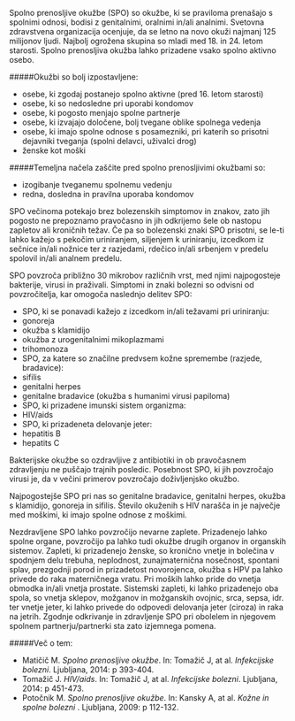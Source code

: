 Spolno prenosljive okužbe (SPO) so okužbe, ki se praviloma prenašajo s spolnimi odnosi, bodisi z genitalnimi, oralnimi in/ali analnimi. Svetovna zdravstvena organizacija ocenjuje, da se letno na novo okuži najmanj 125 milijonov ljudi. Najbolj ogrožena skupina so mladi med 18. in 24. letom starosti. Spolno prenosljiva okužba lahko prizadene vsako spolno aktivno osebo. #####Okužbi so bolj izpostavljene:*	osebe, ki zgodaj postanejo spolno aktivne (pred 16. letom starosti)*	osebe, ki so nedosledne pri uporabi kondomov*	osebe, ki pogosto menjajo spolne partnerje*	osebe, ki izvajajo določene, bolj tvegane oblike spolnega vedenja*	osebe, ki imajo spolne odnose s posamezniki, pri katerih so prisotni dejavniki tveganja (spolni delavci, uživalci drog)*	ženske kot moški												#####Temeljna načela zaščite pred spolno prenosljivimi okužbami so:*	izogibanje tveganemu spolnemu vedenju*	redna, dosledna in pravilna uporaba kondomov SPO večinoma potekajo brez bolezenskih simptomov in znakov, zato jih pogosto ne prepoznamo pravočasno in jih odkrijemo šele ob nastopu zapletov ali kroničnih težav. Če pa so bolezenski znaki SPO prisotni, se le-ti lahko kažejo s pekočim uriniranjem, siljenjem k uriniranju, izcedkom iz sečnice in/ali nožnice ter z razjedami, rdečico in/ali srbenjem v predelu spolovil in/ali analnem predelu.SPO povzroča približno 30 mikrobov različnih vrst, med njimi najpogosteje bakterije, virusi in praživali. Simptomi in znaki bolezni so odvisni od povzročitelja, kar omogoča naslednjo delitev SPO:*	SPO, ki se ponavadi kažejo z izcedkom in/ali težavami pri uriniranju:  *	gonoreja  *	okužba s klamidijo  *	okužba z urogenitalnimi mikoplazmami  *	trihomonoza*	SPO, za katere so značilne predvsem kožne spremembe (razjede, bradavice):  *	sifilis  *	genitalni herpes  *	genitalne bradavice (okužba s humanimi virusi papiloma)*	SPO, ki prizadene imunski sistem organizma:  *	HIV/aids*	SPO, ki prizadeneta delovanje jeter:  *	hepatitis B   *	hepatits C Bakterijske okužbe so ozdravljive z antibiotiki in ob pravočasnem zdravljenju ne puščajo trajnih posledic. Posebnost SPO, ki jih povzročajo virusi je, da v večini primerov povzročajo doživljenjsko okužbo. Najpogostejše SPO pri nas so genitalne bradavice, genitalni herpes, okužba s klamidijo, gonoreja in sifilis. Število okuženih s HIV narašča in je največje med moškimi, ki imajo spolne odnose z moškimi.Nezdravljene SPO lahko povzročijo nevarne zaplete. Prizadenejo lahko spolne organe, povzročijo pa lahko tudi okužbe drugih organov in organskih sistemov. Zapleti, ki prizadenejo ženske, so kronično vnetje in bolečina v spodnjem delu trebuha, neplodnost, zunajmaternična nosečnost, spontani splav, prezgodnji porod in prizadetost novorojenca, okužba s HPV pa lahko privede do raka materničnega vratu. Pri moških lahko pride do vnetja obmodka in/ali vnetja prostate. Sistemski zapleti, ki lahko prizadenejo oba spola, so vnetja sklepov, možganov in možganskih ovojnic, srca, sepsa, idr. ter vnetje jeter, ki lahko privede do odpovedi delovanja jeter (ciroza) in raka na jetrih. Zgodnje odkrivanje in zdravljenje SPO pri obolelem in njegovem spolnem partnerju/partnerki sta zato izjemnega pomena.#####Več o tem:* Matičič M. *Spolno prenosljive okužbe*. In: Tomažič J, at al. *Infekcijske bolezni*. Ljubljana, 2014: p 393-404.* Tomažič J. *HIV/aids*. In: Tomažič J, at al. *Infekcijske bolezni*. Ljubljana, 2014: p 451-473.* Potočnik M. *Spolno prenosljive okužbe*. In: Kansky A, at al. *Kožne in spolne bolezni* . Ljubljana, 2009: p 112-132.